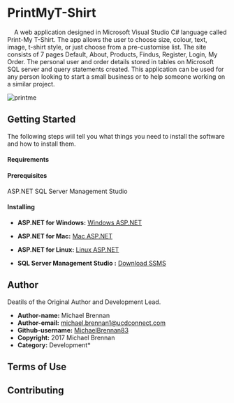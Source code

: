 # PrintMyT-Shirt
&nbsp; &nbsp; A web application designed in Microsoft Visual Studio C# language called Print-My T-Shirt. The app allows the user to choose size, colour, text, image, t-shirt style, or just choose from a pre-customise list. The site consists of 7 pages Default, About, Products, Findus, Register, Login, My Order. The personal user and order details stored in tables on Microsoft SQL server and query statements created. This application can be used for any person looking to start a small business or to help someone working on a similar project.

![printme](https://user-images.githubusercontent.com/23315228/30253145-0420bd36-9677-11e7-83eb-4a310ad00f04.jpg)

## Getting Started
The following steps wiil tell you what things you need to install the software and how to install them.

#### Requirements

#### Prerequisites
ASP.NET
SQL Server Management Studio


#### Installing
* **ASP.NET for Windows:** [Windows ASP.NET](https://www.microsoft.com/net/core#windowscmd)
* **ASP.NET for Mac:** [Mac ASP.NET](https://www.microsoft.com/net/core#macos)
* **ASP.NET for Linux:** [Linux ASP.NET](https://www.microsoft.com/net/core#linuxredhat)

* **SQL Server Management Studio :** [Download SSMS](https://www.microsoft.com/en-us/sql-server/sql-server-downloads)

## Author
Deatils of the Original Author and Development Lead.

* **Author-name:** Michael Brennan
* **Author-email:** michael.brennan1@ucdconnect.com
* **Github-username:** [MichaelBrennan83](https://github.com/MichaelBrennan83)
* **Copyright:** 2017 Michael Brennan
* **Category:** Development* 


## Terms of Use

## Contributing

